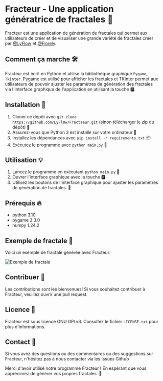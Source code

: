 # Fracteur - Une application génératrice de fractales 🌟

Fracteur est une application de génération de fractales qui permet aux utilisateurs de créer et de visualiser une grande variété de fractales créer par [@LyFlow](https://github.com/LyFl0w) et [@Florely](https://github.com/Fl0rely).

## Comment ça marche 🛠️

Fracteur est écrit en Python et utilise la bibliothèque graphique `Pygame`, `Tkinter`.
Pygame est utilisé pour afficher les fractales et TKinter permet aux utilisateurs de pouvoir ajuster les paramètres de génération des fractales via l'interface graphique de l'application en utilisant la touche 🅿️.

## Installation 🚀

1. Cloner ce dépôt avec `git clone https://github.com/LyFl0w/Fractaeur.git` (sinon télécharger le zip du dépôt) 🧬
2. Assurez-vous que Python 3 est installé sur votre ordinateur 🐍
3. Installez les dépendances avec `pip install -r requirements.txt` 📦
4. Exécutez le programme avec `python main.py` 🚀

## Utilisation 💡

1. Lancez le programme en exécutant `python main.py` 🚀
2. Ouvrer l'interface graphique avec la touche 🅿️
3. Utilisez les boutons de l'interface graphique pour ajuster les paramètres de génération de fractales. 🔧

## Prérequis 🔥

- python 3.10
- pygame 2.3.0
- numpy 1.24.2

## Exemple de fractale 🌅

Voici un exemple de fractale générée avec Fracteur:

![Exemple de fractale](https://github.com/LyFl0w/Fractale/blob/main/example.png)

## Contribuer 🤝

Les contributions sont les bienvenues! Si vous souhaitez contribuer à Fracteur, veuillez ouvrir une pull request.

## Licence 📜

Fracteur est sous licence GNU GPLv3. Consultez le fichier `LICENSE.txt` pour plus d'informations.

## Contact 📧

Si vous avez des questions ou des commentaires ou des suggestions sur Fracteur, n'hésitez pas à nous contacter via les Issues Github

Merci d'avoir utilisé notre programme Fracteur ! En espérant que vous apprécierez de générer vos propres fractales. 🙏
